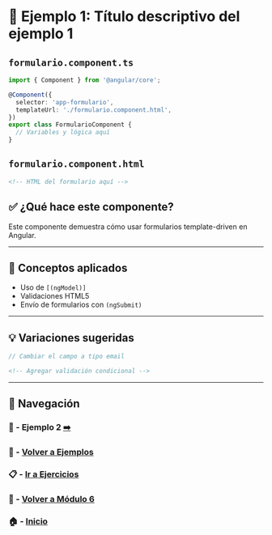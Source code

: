 # 🧪 Ejemplo 1: Título descriptivo del ejemplo 1

## `formulario.component.ts`
```ts
import { Component } from '@angular/core';

@Component({
  selector: 'app-formulario',
  templateUrl: './formulario.component.html',
})
export class FormularioComponent {
  // Variables y lógica aquí
}
```

## `formulario.component.html`
```html
<!-- HTML del formulario aquí -->
```

## ✅ ¿Qué hace este componente?
Este componente demuestra cómo usar formularios template-driven en Angular.

---

## 🧠 Conceptos aplicados
- Uso de `[(ngModel)]`
- Validaciones HTML5
- Envío de formularios con `(ngSubmit)`

---

## 💡 Variaciones sugeridas

```ts
// Cambiar el campo a tipo email
```

```html
<!-- Agregar validación condicional -->
```

---

## 🔁 Navegación

### 🧪 - Ejemplo 2 [➡️](./Ejemplo_2.md)
### 🧪 - [Volver a Ejemplos](../README.md)
### 📋 - [Ir a Ejercicios](../../Ejercicios/README.md)
### 📘 - [Volver a Módulo 6](../../Modulo_6.md)
### 🏠 - [Inicio](../../../README.md)

